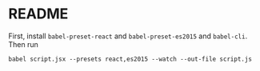 # README

First, install `babel-preset-react` and `babel-preset-es2015` and `babel-cli`.
Then run
```
babel script.jsx --presets react,es2015 --watch --out-file script.js
```
